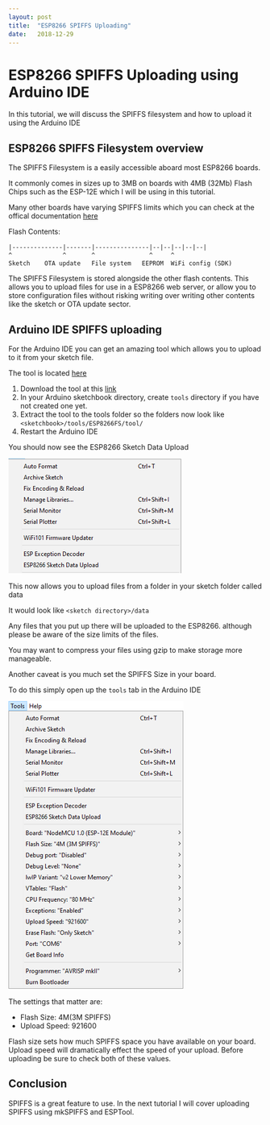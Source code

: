```yaml
---
layout: post
title:  "ESP8266 SPIFFS Uploading"
date:   2018-12-29
---
```

# ESP8266 SPIFFS Uploading using Arduino IDE

In this tutorial, we will discuss the SPIFFS filesystem and how to upload it using the Arduino IDE

## ESP8266 SPIFFS Filesystem overview


The SPIFFS Filesystem is a easily accessible aboard most ESP8266 boards.

It commonly comes in sizes up to 3MB on boards with 4MB (32Mb) Flash Chips such as the ESP-12E which I will be using in this tutorial.

Many other boards have varying SPIFFS limits which you can check at the offical documentation [here](https://arduino-esp8266.readthedocs.io/en/latest/filesystem.html)

Flash Contents:

    |--------------|-------|---------------|--|--|--|--|--|
    ^              ^       ^               ^     ^
    Sketch    OTA update   File system   EEPROM  WiFi config (SDK)

The SPIFFS Filesystem is stored alongside the other flash contents.
This allows you to upload files for use in a ESP8266 web server, or allow you to store configuration files without risking writing over writing other contents like the sketch or OTA update sector.

## Arduino IDE SPIFFS uploading

For the Arduino IDE you can get an amazing tool which allows you to upload to it from your sketch file.

The tool is located [here](https://github.com/esp8266/arduino-esp8266fs-plugin/releases/latest)


1. Download the tool at this [link](https://github.com/esp8266/arduino-esp8266fs-plugin/releases/latest) 
2. In your Arduino sketchbook directory, create `tools` directory if you have not created one yet.
3. Extract the tool to the tools folder so the folders now look like ``<sketchbook>/tools/ESP8266FS/tool/``
4. Restart the Arduino IDE

You should now see the ESP8266 Sketch Data Upload

![SPIFFS Tool](/assets/images/2018/12/29/ESP8266SPIFFS/ArduinoIDESPIFFSUpload.PNG)

This now allows you to upload files from a folder in your sketch folder called data

It would look like ``<sketch directory>/data``

Any files that you put up there will be uploaded to the ESP8266. 
although please be aware of the size limits of the files.

You may want to compress your files using gzip to make storage more manageable.

Another caveat is you much set the SPIFFS Size in your board.

To do this simply open up the ``tools`` tab in the Arduino IDE



![Configuration](/assets/images/2018/12/29/ESP8266SPIFFS/Configuration.PNG) 


The settings that matter are: 
  * Flash Size: 4M(3M SPIFFS)
  * Upload Speed: 921600

Flash size sets how much SPIFFS space you have available on your board.
Upload speed will dramatically effect the speed of your upload.
Before uploading be sure to check both of these values.

## Conclusion

SPIFFS is a great feature to use. In the next tutorial I will cover uploading SPIFFS using mkSPIFFS and ESPTool.
